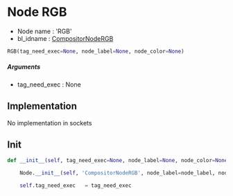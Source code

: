 # Node RGB

- Node name : 'RGB'
- bl_idname : [CompositorNodeRGB](https://docs.blender.org/api/current/bpy.types.CompositorNodeRGB.html)


``` python
RGB(tag_need_exec=None, node_label=None, node_color=None)
```
##### Arguments

- tag_need_exec : None

## Implementation

No implementation in sockets

## Init

``` python
def __init__(self, tag_need_exec=None, node_label=None, node_color=None):

    Node.__init__(self, 'CompositorNodeRGB', node_label=node_label, node_color=node_color)

    self.tag_need_exec   = tag_need_exec
```
